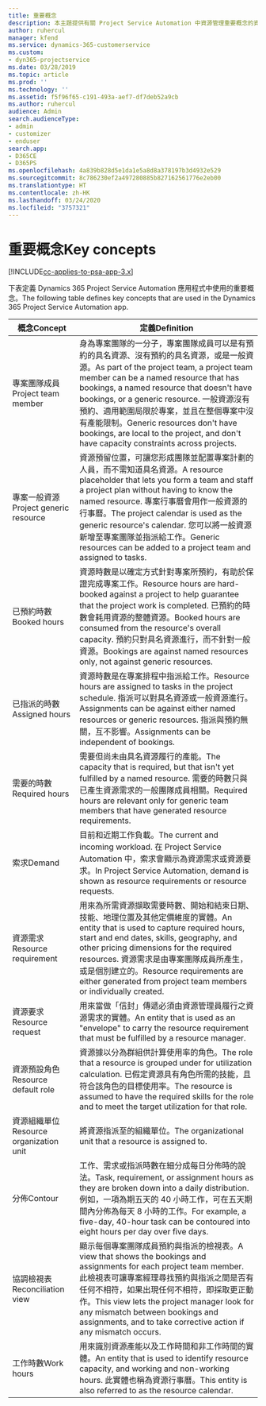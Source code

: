 ```yaml
---
title: 重要概念
description: 本主題提供有關 Project Service Automation 中資源管理重要概念的資訊。
author: ruhercul
manager: kfend
ms.service: dynamics-365-customerservice
ms.custom:
- dyn365-projectservice
ms.date: 03/28/2019
ms.topic: article
ms.prod: ''
ms.technology: ''
ms.assetid: f5f96f65-c191-493a-aef7-df7deb52a9cb
ms.author: ruhercul
audience: Admin
search.audienceType:
- admin
- customizer
- enduser
search.app:
- D365CE
- D365PS
ms.openlocfilehash: 4a839b828d5e1da1e5a8d8a378197b3d4932e529
ms.sourcegitcommit: 8c786230ef2a497280885b827162561776e2eb00
ms.translationtype: HT
ms.contentlocale: zh-HK
ms.lasthandoff: 03/24/2020
ms.locfileid: "3757321"
---
```

# <a name="key-concepts"></a><span data-ttu-id="41257-103">重要概念</span><span class="sxs-lookup"><span data-stu-id="41257-103">Key concepts</span></span>

[!INCLUDE[cc-applies-to-psa-app-3.x](../includes/cc-applies-to-psa-app-3x.md)]

<span data-ttu-id="41257-104">下表定義 Dynamics 365 Project Service Automation 應用程式中使用的重要概念。</span><span class="sxs-lookup"><span data-stu-id="41257-104">The following table defines key concepts that are used in the Dynamics 365 Project Service Automation app.</span></span>

| <span data-ttu-id="41257-105">概念</span><span class="sxs-lookup"><span data-stu-id="41257-105">Concept</span></span>                    | <span data-ttu-id="41257-106">定義</span><span class="sxs-lookup"><span data-stu-id="41257-106">Definition</span></span> |
|----------------------------|------------|
| <span data-ttu-id="41257-107">專案團隊成員</span><span class="sxs-lookup"><span data-stu-id="41257-107">Project team member</span></span>        | <span data-ttu-id="41257-108">身為專案團隊的一分子，專案團隊成員可以是有預約的具名資源、沒有預約的具名資源，或是一般資源。</span><span class="sxs-lookup"><span data-stu-id="41257-108">As part of the project team, a project team member can be a named resource that has bookings, a named resource that doesn't have bookings, or a generic resource.</span></span> <span data-ttu-id="41257-109">一般資源沒有預約、適用範圍局限於專案，並且在整個專案中沒有產能限制。</span><span class="sxs-lookup"><span data-stu-id="41257-109">Generic resources don't have bookings, are local to the project, and don't have capacity constraints across projects.</span></span> |
| <span data-ttu-id="41257-110">專案一般資源</span><span class="sxs-lookup"><span data-stu-id="41257-110">Project generic resource</span></span>   | <span data-ttu-id="41257-111">資源預留位置，可讓您形成團隊並配置專案計劃的人員，而不需知道具名資源。</span><span class="sxs-lookup"><span data-stu-id="41257-111">A resource placeholder that lets you form a team and staff a project plan without having to know the named resource.</span></span> <span data-ttu-id="41257-112">專案行事曆會用作一般資源的行事曆。</span><span class="sxs-lookup"><span data-stu-id="41257-112">The project calendar is used as the generic resource's calendar.</span></span> <span data-ttu-id="41257-113">您可以將一般資源新增至專案團隊並指派給工作。</span><span class="sxs-lookup"><span data-stu-id="41257-113">Generic resources can be added to a project team and assigned to tasks.</span></span> |
| <span data-ttu-id="41257-114">已預約時數</span><span class="sxs-lookup"><span data-stu-id="41257-114">Booked hours</span></span>               | <span data-ttu-id="41257-115">資源時數是以確定方式針對專案所預約，有助於保證完成專案工作。</span><span class="sxs-lookup"><span data-stu-id="41257-115">Resource hours are hard-booked against a project to help guarantee that the project work is completed.</span></span> <span data-ttu-id="41257-116">已預約的時數會耗用資源的整體資源。</span><span class="sxs-lookup"><span data-stu-id="41257-116">Booked hours are consumed from the resource's overall capacity.</span></span> <span data-ttu-id="41257-117">預約只對具名資源進行，而不針對一般資源。</span><span class="sxs-lookup"><span data-stu-id="41257-117">Bookings are against named resources only, not against generic resources.</span></span> |
| <span data-ttu-id="41257-118">已指派的時數</span><span class="sxs-lookup"><span data-stu-id="41257-118">Assigned hours</span></span>             | <span data-ttu-id="41257-119">資源時數是在專案排程中指派給工作。</span><span class="sxs-lookup"><span data-stu-id="41257-119">Resource hours are assigned to tasks in the project schedule.</span></span> <span data-ttu-id="41257-120">指派可以對具名資源或一般資源進行。</span><span class="sxs-lookup"><span data-stu-id="41257-120">Assignments can be against either named resources or generic resources.</span></span> <span data-ttu-id="41257-121">指派與預約無關，互不影響。</span><span class="sxs-lookup"><span data-stu-id="41257-121">Assignments can be independent of bookings.</span></span> |
| <span data-ttu-id="41257-122">需要的時數</span><span class="sxs-lookup"><span data-stu-id="41257-122">Required hours</span></span>             | <span data-ttu-id="41257-123">需要但尚未由具名資源履行的產能。</span><span class="sxs-lookup"><span data-stu-id="41257-123">The capacity that is required, but that isn't yet fulfilled by a named resource.</span></span> <span data-ttu-id="41257-124">需要的時數只與已產生資源需求的一般團隊成員相關。</span><span class="sxs-lookup"><span data-stu-id="41257-124">Required hours are relevant only for generic team members that have generated resource requirements.</span></span> |
| <span data-ttu-id="41257-125">索求</span><span class="sxs-lookup"><span data-stu-id="41257-125">Demand</span></span>                     | <span data-ttu-id="41257-126">目前和近期工作負載。</span><span class="sxs-lookup"><span data-stu-id="41257-126">The current and incoming workload.</span></span> <span data-ttu-id="41257-127">在 Project Service Automation 中，索求會顯示為資源需求或資源要求。</span><span class="sxs-lookup"><span data-stu-id="41257-127">In Project Service Automation, demand is shown as resource requirements or resource requests.</span></span> |
| <span data-ttu-id="41257-128">資源需求</span><span class="sxs-lookup"><span data-stu-id="41257-128">Resource requirement</span></span>       | <span data-ttu-id="41257-129">用來為所需資源擷取需要時數、開始和結束日期、技能、地理位置及其他定價維度的實體。</span><span class="sxs-lookup"><span data-stu-id="41257-129">An entity that is used to capture required hours, start and end dates, skills, geography, and other pricing dimensions for the required resources.</span></span> <span data-ttu-id="41257-130">資源需求是由專案團隊成員所產生，或是個別建立的。</span><span class="sxs-lookup"><span data-stu-id="41257-130">Resource requirements are either generated from project team members or individually created.</span></span> |
| <span data-ttu-id="41257-131">資源要求</span><span class="sxs-lookup"><span data-stu-id="41257-131">Resource request</span></span>           | <span data-ttu-id="41257-132">用來當做「信封」傳遞必須由資源管理員履行之資源需求的實體。</span><span class="sxs-lookup"><span data-stu-id="41257-132">An entity that is used as an "envelope" to carry the resource requirement that must be fulfilled by a resource manager.</span></span> |
| <span data-ttu-id="41257-133">資源預設角色</span><span class="sxs-lookup"><span data-stu-id="41257-133">Resource default role</span></span>      | <span data-ttu-id="41257-134">資源據以分為群組供計算使用率的角色。</span><span class="sxs-lookup"><span data-stu-id="41257-134">The role that a resource is grouped under for utilization calculation.</span></span> <span data-ttu-id="41257-135">已假定資源具有角色所需的技能，且符合該角色的目標使用率。</span><span class="sxs-lookup"><span data-stu-id="41257-135">The resource is assumed to have the required skills for the role and to meet the target utilization for that role.</span></span> |
| <span data-ttu-id="41257-136">資源組織單位</span><span class="sxs-lookup"><span data-stu-id="41257-136">Resource organization unit</span></span> | <span data-ttu-id="41257-137">將資源指派至的組織單位。</span><span class="sxs-lookup"><span data-stu-id="41257-137">The organizational unit that a resource is assigned to.</span></span> |
| <span data-ttu-id="41257-138">分佈</span><span class="sxs-lookup"><span data-stu-id="41257-138">Contour</span></span>                    | <span data-ttu-id="41257-139">工作、需求或指派時數在細分成每日分佈時的說法。</span><span class="sxs-lookup"><span data-stu-id="41257-139">Task, requirement, or assignment hours as they are broken down into a daily distribution.</span></span> <span data-ttu-id="41257-140">例如，一項為期五天的 40 小時工作，可在五天期間內分佈為每天 8 小時的工作。</span><span class="sxs-lookup"><span data-stu-id="41257-140">For example, a five-day, 40-hour task can be contoured into eight hours per day over five days.</span></span> |
| <span data-ttu-id="41257-141">協調檢視表</span><span class="sxs-lookup"><span data-stu-id="41257-141">Reconciliation view</span></span>        | <span data-ttu-id="41257-142">顯示每個專案團隊成員預約與指派的檢視表。</span><span class="sxs-lookup"><span data-stu-id="41257-142">A view that shows the bookings and assignments for each project team member.</span></span> <span data-ttu-id="41257-143">此檢視表可讓專案經理尋找預約與指派之間是否有任何不相符，如果出現任何不相符，即採取更正動作。</span><span class="sxs-lookup"><span data-stu-id="41257-143">This view lets the project manager look for any mismatch between bookings and assignments, and to take corrective action if any mismatch occurs.</span></span> |
| <span data-ttu-id="41257-144">工作時數</span><span class="sxs-lookup"><span data-stu-id="41257-144">Work hours</span></span>                 | <span data-ttu-id="41257-145">用來識別資源產能以及工作時間和非工作時間的實體。</span><span class="sxs-lookup"><span data-stu-id="41257-145">An entity that is used to identify resource capacity, and working and non-working hours.</span></span> <span data-ttu-id="41257-146">此實體也稱為資源行事曆。</span><span class="sxs-lookup"><span data-stu-id="41257-146">This entity is also referred to as the resource calendar.</span></span> |
